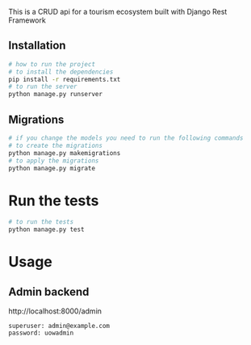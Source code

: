This is a CRUD api for a tourism ecosystem built with Django Rest Framework

## Installation

```bash
# how to run the project
# to install the dependencies
pip install -r requirements.txt 
# to run the server
python manage.py runserver 
```

## Migrations

```bash
# if you change the models you need to run the following commands
# to create the migrations
python manage.py makemigrations 
# to apply the migrations
python manage.py migrate 
```

# Run the tests

```bash
# to run the tests
python manage.py test 
```

# Usage

## Admin backend
http://localhost:8000/admin

```
superuser: admin@example.com
password: uowadmin
```